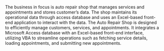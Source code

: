 The business in focus is auto repair shop that manages services and appointments and stores customer’s data.
The shop maintains its operational data through access database and uses an Excel-based front-end application to interact with the data.
The Auto Repair Shop is designed to efficiently manage customers, services, and appointments.
It integrates a Microsoft Access database with an Excel-based front-end interface, utilizing VBA to streamline operations
such as fetching service details, loading appointments, and submitting new appointments.
